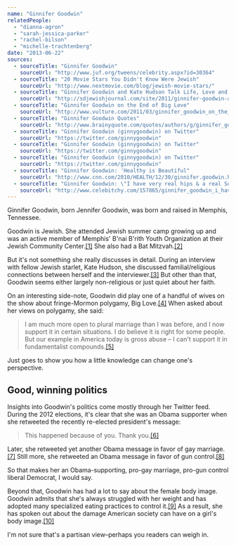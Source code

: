 ```yaml
---
name: "Ginnifer Goodwin"
relatedPeople:
  - "dianna-agron"
  - "sarah-jessica-parker"
  - "rachel-bilson"
  - "michelle-trachtenberg"
date: "2013-06-22"
sources:
  - sourceTitle: "Ginnifer Goodwin"
    sourceUrl: "http://www.juf.org/tweens/celebrity.aspx?id=30364"
  - sourceTitle: "20 Movie Stars You Didn't Know Were Jewish"
    sourceUrl: "http://www.nextmovie.com/blog/jewish-movie-stars/"
  - sourceTitle: "Ginnifer Goodwin and Kate Hudson Talk Life, Love and 'Jewish Geography' in Marie Claire Magazine"
    sourceUrl: "http://sdjewishjournal.com/site/2011/ginnifer-goodwin-and-kate-hudson-talk-life-love-and-jewish-geography-in-%E2%80%98marie-claire%E2%80%99-magazine/"
  - sourceTitle: "Ginnifer Goodwin on the End of Big Love"
    sourceUrl: "http://www.vulture.com/2011/03/ginnifer_goodwin_on_the_end_of.html"
  - sourceTitle: "Ginnifer Goodwin Quotes"
    sourceUrl: "http://www.brainyquote.com/quotes/authors/g/ginnifer_goodwin.html?vm=l"
  - sourceTitle: "Ginnifer Goodwin (ginnygoodwin) on Twitter"
    sourceUrl: "https://twitter.com/ginnygoodwin"
  - sourceTitle: "Ginnifer Goodwin (ginnygoodwin) on Twitter"
    sourceUrl: "https://twitter.com/ginnygoodwin"
  - sourceTitle: "Ginnifer Goodwin (ginnygoodwin) on Twitter"
    sourceUrl: "https://twitter.com/ginnygoodwin"
  - sourceTitle: "Ginnifer Goodwin: 'Healthy is Beautiful"
    sourceUrl: "http://www.cnn.com/2010/HEALTH/12/30/ginnifer.goodwin.health/index.html"
  - sourceTitle: "Ginnifer Goodwin: \"I have very real hips & a real Southern woman's ass"
    sourceUrl: "http://www.celebitchy.com/157865/ginnifer_goodwin_i_have_very_real_hips_a_real_southern_womans_ass/"
---
```


Ginnifer Goodwin, born Jennifer Goodwin, was born and raised in Memphis, Tennessee.

Goodwin is Jewish. She attended Jewish summer camp growing up and was an active member of Memphis' B'nai B'rith Youth Organization at their Jewish Community Center.<a class="source-citation" href="http://www.juf.org/tweens/celebrity.aspx?id=30364" title="Ginnifer Goodwin">[1]</a> She also had a Bat Mitzvah.<a class="source-citation" href="http://www.nextmovie.com/blog/jewish-movie-stars/" title="20 Movie Stars You Didn&apos;t Know Were Jewish">[2]</a>

But it's not something she really discusses in detail. During an interview with fellow Jewish starlet, Kate Hudson, she discussed familial/religious connections between herself and the interviewer.<a class="source-citation" href="http://sdjewishjournal.com/site/2011/ginnifer-goodwin-and-kate-hudson-talk-life-love-and-jewish-geography-in-%E2%80%98marie-claire%E2%80%99-magazine/" title="Ginnifer Goodwin and Kate Hudson Talk Life, Love and &apos;Jewish Geography&apos; in Marie Claire Magazine">[3]</a> But other than that, Goodwin seems either largely non-religious or just quiet about her faith.

On an interesting side-note, Goodwin did play one of a handful of wives on the show about fringe-Mormon polygamy, Big Love.<a class="source-citation" href="http://www.vulture.com/2011/03/ginnifer_goodwin_on_the_end_of.html" title="Ginnifer Goodwin on the End of Big Love">[4]</a> When asked about her views on polygamy, she said:

>I am much more open to plural marriage than I was before, and I now support it in certain situations. I do believe it is right for some people. But our example in America today is gross abuse – I can't support it in fundamentalist compounds.<a class="source-citation" href="http://www.brainyquote.com/quotes/authors/g/ginnifer_goodwin.html?vm=l" title="Ginnifer Goodwin Quotes">[5]</a>

Just goes to show you how a little knowledge can change one's perspective.


## Good, winning politics

Insights into Goodwin's politics come mostly through her Twitter feed. During the 2012 elections, it's clear that she was an Obama supporter when she retweeted the recently re-elected president's message:

>This happened because of you. Thank you.<a class="source-citation" href="https://twitter.com/ginnygoodwin" title="Ginnifer Goodwin (ginnygoodwin) on Twitter">[6]</a>

Later, she retweeted yet another Obama message in favor of gay marriage.<a class="source-citation" href="https://twitter.com/ginnygoodwin" title="Ginnifer Goodwin (ginnygoodwin) on Twitter">[7]</a> Still more, she retweeted an Obama message in favor of gun control.<a class="source-citation" href="https://twitter.com/ginnygoodwin" title="Ginnifer Goodwin (ginnygoodwin) on Twitter">[8]</a>

So that makes her an Obama-supporting, pro-gay marriage, pro-gun control liberal Democrat, I would say.

Beyond that, Goodwin has had a lot to say about the female body image. Goodwin admits that she's always struggled with her weight and has adopted many specialized eating practices to control it.<a class="source-citation" href="http://www.cnn.com/2010/HEALTH/12/30/ginnifer.goodwin.health/index.html" title="Ginnifer Goodwin: &apos;Healthy is Beautiful">[9]</a> As a result, she has spoken out about the damage American society can have on a girl's body image.<a class="source-citation" href="http://www.celebitchy.com/157865/ginnifer_goodwin_i_have_very_real_hips_a_real_southern_womans_ass/" title="Ginnifer Goodwin: &quot;I have very real hips &amp; a real Southern woman&apos;s ass">[10]</a>

I'm not sure that's a partisan view–perhaps you readers can weigh in.